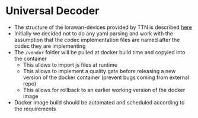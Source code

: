 # Universal Decoder

- The structure of the lorawan-devices provided by TTN is described [here](https://github.com/TheThingsNetwork/lorawan-devices#files-and-directories)
- Initially we decided not to do any yaml parsing and work with the assumption that the codec implementation files are named after the codec they are implementing
- The `/vendor` folder will be pulled at docker build time and copyied into the container
  - This allows to import js files at runtime
  - This allows to implement a quality gate before releasing a new version of the docker container (prevent bugs coming from external repo)
  - This allows for rollback to an earlier working version of the docker image
- Docker image build should be automated and scheduled according to the requirements
